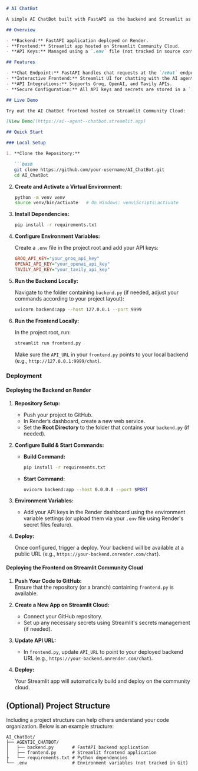 

```markdown
# AI ChatBot

A simple AI ChatBot built with FastAPI as the backend and Streamlit as the frontend. This project uses Python 3.11 and integrates with Groq, OpenAI, and Tavily APIs. Sensitive API keys are stored securely in a `.env` file.

## Overview

- **Backend:** FastAPI application deployed on Render.
- **Frontend:** Streamlit app hosted on Streamlit Community Cloud.
- **API Keys:** Managed using a `.env` file (not tracked in source control).

## Features

- **Chat Endpoint:** FastAPI handles chat requests at the `/chat` endpoint.
- **Interactive Frontend:** Streamlit UI for chatting with the AI agent.
- **API Integrations:** Supports Groq, OpenAI, and Tavily APIs.
- **Secure Configuration:** All API keys and secrets are stored in a `.env` file.

## Live Demo

Try out the AI ChatBot frontend hosted on Streamlit Community Cloud:

[View Demo](https://ai--agent--chatbot.streamlit.app)

## Quick Start

### Local Setup

1. **Clone the Repository:**

   ```bash
   git clone https://github.com/your-username/AI_ChatBot.git
   cd AI_ChatBot
   ```

2. **Create and Activate a Virtual Environment:**

   ```bash
   python -m venv venv
   source venv/bin/activate   # On Windows: venv\Scripts\activate
   ```

3. **Install Dependencies:**

   ```bash
   pip install -r requirements.txt
   ```

4. **Configure Environment Variables:**

   Create a `.env` file in the project root and add your API keys:

   ```ini
   GROQ_API_KEY="your_groq_api_key"
   OPENAI_API_KEY="your_openai_api_key"
   TAVILY_API_KEY="your_tavily_api_key"
   ```

5. **Run the Backend Locally:**

   Navigate to the folder containing `backend.py` (if needed, adjust your commands according to your project layout):

   ```bash
   uvicorn backend:app --host 127.0.0.1 --port 9999
   ```

6. **Run the Frontend Locally:**

   In the project root, run:

   ```bash
   streamlit run frontend.py
   ```

   Make sure the `API_URL` in your `frontend.py` points to your local backend (e.g., `http://127.0.0.1:9999/chat`).

### Deployment

#### Deploying the Backend on Render

1. **Repository Setup:**

   - Push your project to GitHub.
   - In Render’s dashboard, create a new web service.
   - Set the **Root Directory** to the folder that contains your `backend.py` (if needed).

2. **Configure Build & Start Commands:**

   - **Build Command:**  
     ```bash
     pip install -r requirements.txt
     ```
   - **Start Command:**  
     ```bash
     uvicorn backend:app --host 0.0.0.0 --port $PORT
     ```

3. **Environment Variables:**

   - Add your API keys in the Render dashboard using the environment variable settings (or upload them via your `.env` file using Render's secret files feature).

4. **Deploy:**

   Once configured, trigger a deploy. Your backend will be available at a public URL (e.g., `https://your-backend.onrender.com/chat`).

#### Deploying the Frontend on Streamlit Community Cloud

1. **Push Your Code to GitHub:**  
   Ensure that the repository (or a branch) containing `frontend.py` is available.

2. **Create a New App on Streamlit Cloud:**

   - Connect your GitHub repository.
   - Set up any necessary secrets using Streamlit's secrets management (if needed).

3. **Update API URL:**

   - In `frontend.py`, update `API_URL` to point to your deployed backend URL (e.g., `https://your-backend.onrender.com/chat`).

4. **Deploy:**

   Your Streamlit app will automatically build and deploy on the community cloud.

## (Optional) Project Structure

Including a project structure can help others understand your code organization. Below is an example structure:

```
AI_ChatBot/
├── AGENTIC_CHATBOT/
│   ├── backend.py       # FastAPI backend application
│   ├── frontend.py      # Streamlit frontend application
├   └── requirements.txt # Python dependencies
└── .env                 # Environment variables (not tracked in Git)

